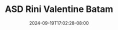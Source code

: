 --- 
title: "ASD  Rini Valentine  Batam"
description: "   video bokep ASD  Rini Valentine  Batam  tele full new"
date: 2024-09-19T17:02:28-08:00
file_code: "j575wxlr7szu"
draft: false
cover: "ajm49gd10r615tmc.jpg"
tags: ["ASD", "Rini", "Valentine", "Batam", "bokep-indo", "bokep-viral", "bokep-ig"]
length: 2224
fld_id: "1483163"
foldername: "Asian s3x diary Batam id telegram"
categories: ["Asian s3x diary Batam id telegram"]
views: 0
---